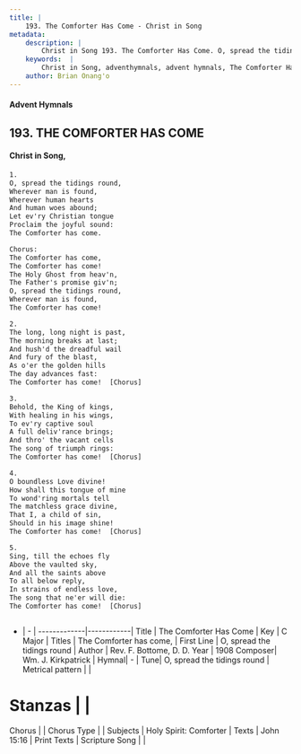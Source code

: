 ```yaml
---
title: |
    193. The Comforter Has Come - Christ in Song
metadata:
    description: |
        Christ in Song 193. The Comforter Has Come. O, spread the tidings round, Wherever man is found, Wherever human hearts  And human woes abound; Let ev'ry Christian tongue Proclaim the joyful sound: The Comforter has come. Chorus:   The Comforter has come, The Comforter has come! The Holy Ghost from heav'n, The Father's promise giv'n; O, spread the tidings round, Wherever man is found, The Comforter has come!
    keywords:  |
        Christ in Song, adventhymnals, advent hymnals, The Comforter Has Come, O, spread the tidings round. The Comforter has come,
    author: Brian Onang'o
---
```


#### Advent Hymnals
## 193. THE COMFORTER HAS COME
####  Christ in Song,

```txt
1.
O, spread the tidings round,
Wherever man is found,
Wherever human hearts 
And human woes abound;
Let ev'ry Christian tongue
Proclaim the joyful sound:
The Comforter has come.

Chorus:  
The Comforter has come,
The Comforter has come!
The Holy Ghost from heav'n,
The Father's promise giv'n;
O, spread the tidings round,
Wherever man is found,
The Comforter has come!

2.
The long, long night is past,
The morning breaks at last;
And hush'd the dreadful wail
And fury of the blast,
As o'er the golden hills
The day advances fast:
The Comforter has come!  [Chorus]

3.
Behold, the King of kings,
With healing in his wings,
To ev'ry captive soul
A full deliv'rance brings;
And thro' the vacant cells
The song of triumph rings:
The Comforter has come!  [Chorus]

4.
O boundless Love divine!
How shall this tongue of mine
To wond'ring mortals tell
The matchless grace divine,
That I, a child of sin,
Should in his image shine!  
The Comforter has come!  [Chorus]

5.
Sing, till the echoes fly
Above the vaulted sky,
And all the saints above
To all below reply,
In strains of endless love,
The song that ne'er will die:
The Comforter has come!  [Chorus]



```

- |   -  |
-------------|------------|
Title | The Comforter Has Come |
Key | C Major |
Titles | The Comforter has come, |
First Line | O, spread the tidings round |
Author | Rev. F. Bottome, D. D.
Year | 1908
Composer| Wm. J. Kirkpatrick |
Hymnal|  - |
Tune| O, spread the tidings round |
Metrical pattern | |
# Stanzas |  |
Chorus |  |
Chorus Type |  |
Subjects | Holy Spirit: Comforter |
Texts | John 15:16 |
Print Texts | 
Scripture Song |  |
    
